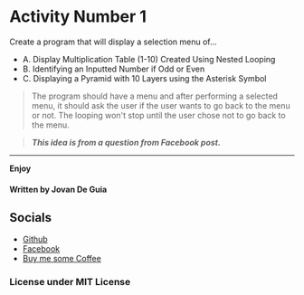 # Activity Number 1

Create a program that will display a selection menu of...

- A. Display Multiplication Table (1-10) Created Using Nested Looping
- B. Identifying an Inputted Number if Odd or Even
- C. Displaying a Pyramid with 10 Layers using the Asterisk Symbol

> The program should have a menu and after performing
> a selected menu, it should ask the user if the user
> wants to go back to the menu or not. The looping won't
> stop until the user chose not to go back to the menu.


> ___This idea is from a question from Facebook post.___


----

****Enjoy****
#### Written by Jovan De Guia

## Socials

- [Github](https://github.com/jxmked)
- [Facebook](https://www.facebook.com/deguia25)
- [Buy me some Coffee](https://www.buymeacoffee.com/jxmked)

### License under MIT License